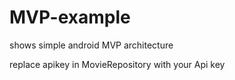 # MVP-example
shows simple android MVP architecture

replace apikey in MovieRepository with your Api key
